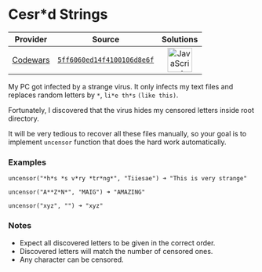 [_metadata_:generated]: - "true"

# Ce*s*r*d Strings

<!-- INFO TABLE BEGIN -->

| Provider                                        | Source                                                                               | Solutions                                                                                                                                                    |
| :---------------------------------------------: | :----------------------------------------------------------------------------------: | :----------------------------------------------------------------------------------------------------------------------------------------------------------: |
| [Codewars](../../../docs/providers/Codewars.md) | [`5ff6060ed14f4100106d8e6f`](https://www.codewars.com/kata/5ff6060ed14f4100106d8e6f) | [<img src="https://res.cloudinary.com/rascaltwo/image/upload/v1631924076/javascript_ehszr7.svg" alt="JavaScript" title="JavaScript" width="50" />](solve.js) |

<!-- INFO TABLE END -->

My PC got infected by a strange virus. It only infects my text files and replaces random letters by `*`, `li*e th*s` `(like this)`.

Fortunately, I discovered that the virus hides my censored letters inside root directory.

It will be very tedious to recover all these files manually, so your goal is to implement `uncensor` function that does the hard work automatically.

### Examples

```
uncensor("*h*s *s v*ry *tr*ng*", "Tiiesae") ➜ "This is very strange"

uncensor("A**Z*N*", "MAIG") ➜ "AMAZING"

uncensor("xyz", "") ➜ "xyz"
```


### Notes
  - Expect all discovered letters to be given in the correct order.
  - Discovered letters will match the number of censored ones.
  - Any character can be censored.
